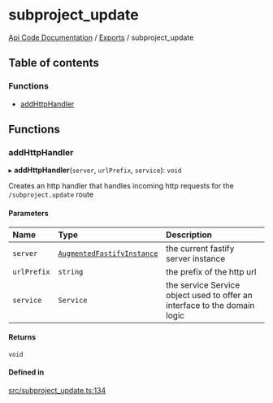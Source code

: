 # subproject\_update
 
[Api Code Documentation](../README.md) / [Exports](../modules.md) / subproject\_update

## Table of contents

### Functions

- [addHttpHandler](subproject_update.md#addhttphandler)

## Functions

### addHttpHandler

▸ **addHttpHandler**(`server`, `urlPrefix`, `service`): `void`

Creates an http handler that handles incoming http requests for the `/subproject.update` route

#### Parameters

| Name | Type | Description |
| :------ | :------ | :------ |
| `server` | [`AugmentedFastifyInstance`](../interfaces/types.AugmentedFastifyInstance.md) | the current fastify server instance |
| `urlPrefix` | `string` | the prefix of the http url |
| `service` | `Service` | the service Service object used to offer an interface to the domain logic |

#### Returns

`void`

#### Defined in

[src/subproject_update.ts:134](https://github.com/openkfw/TruBudget/blob/086d599/api/src/subproject_update.ts#L134)
